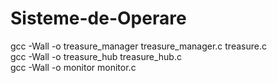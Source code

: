 # Sisteme-de-Operare
gcc -Wall -o treasure_manager treasure_manager.c treasure.c<br>
gcc -Wall -o treasure_hub treasure_hub.c<br>
gcc -Wall -o monitor monitor.c